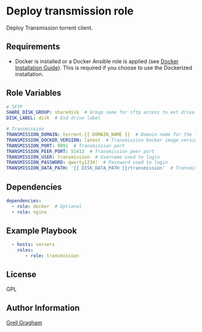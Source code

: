 Deploy transmission role
=========

Deploy Transmission torrent client.

Requirements
------------

- Docker is installed or a Docker Ansible role is applied (see [Docker Installation Guide](https://docs.docker.com/engine/install/)). This is required if you choose to use the Dockerized installation.

Role Variables
--------------

```yml
# SFTP
SHARE_DISK_GROUP: sharedisk  # Group name for sftp access to ext drive
DISK_LABEL: disk  # Exd drive label

# Transmission
TRANSMISSION_DOMAIN: torrent.{{ DOMAIN_NAME }}  # Domain name for the Transmission service
TRANSMISSION_DOCKER_VERSION: latest  # Transmission Docker image version.
TRANSMISSION_PORT: 9091  # Transmission port
TRANSMISSION_PEER_PORT: 51413  # Transmission peer port
TRANSMISSION_USER: transmission  # Username used to login
TRANSMISSION_PASSWORD: qwerty1234!  # Password used to login
TRANSMISSION_DATA_PATH: '{{ DISK_DATA_PATH }}/transmission'  # Transmission data directory path
```

Dependencies
------------

```yml
dependencies:
  - role: docker  # Optional
  - role: nginx
```

Example Playbook
----------------

```yml
  - hosts: servers
    roles:
       - role: transmission
```

License
-------

GPL

Author Information
------------------

[Grell Gragham](https://github.com/ggragham)
